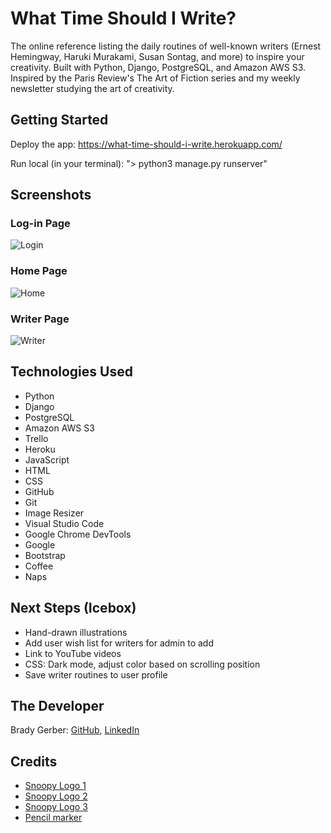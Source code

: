 # What Time Should I Write?

The online reference listing the daily routines of well-known writers (Ernest Hemingway, Haruki Murakami, Susan Sontag, and more) to inspire your creativity. Built with Python, Django, PostgreSQL, and Amazon AWS S3. Inspired by the Paris Review's The Art of Fiction series and my weekly newsletter studying the art of creativity.

## Getting Started

Deploy the app: https://what-time-should-i-write.herokuapp.com/

Run local (in your terminal): "> python3 manage.py runserver"

## Screenshots

### Log-in Page

![Login](https://i.imgur.com/MnKCxk5.png)

### Home Page

![Home](https://i.imgur.com/wEhSQaI.png)

### Writer Page

![Writer](https://i.imgur.com/X1HQ97S.png)

## Technologies Used

- Python
- Django
- PostgreSQL
- Amazon AWS S3
- Trello
- Heroku
- JavaScript
- HTML
- CSS
- GitHub
- Git
- Image Resizer
- Visual Studio Code
- Google Chrome DevTools
- Google
- Bootstrap
- Coffee
- Naps

## Next Steps (Icebox)

- Hand-drawn illustrations
- Add user wish list for writers for admin to add
- Link to YouTube videos
- CSS: Dark mode, adjust color based on scrolling position
- Save writer routines to user profile

## The Developer

Brady Gerber: [GitHub](https://github.com/bg-write), [LinkedIn](https://www.linkedin.com/in/brady-gerber/)

## Credits

- [Snoopy Logo 1](http://clipartmag.com/download-clipart-image#black-and-white-clipart-writing-28.jpg)
- [Snoopy Logo 2](http://clipart-library.com/clipart/967104.htm)
- [Snoopy Logo 3](https://www.pixelstalk.net/cartoon-network-backgrounds-free-download/)
- [Pencil marker](https://clipartion.com/free-clipart-5166/)
